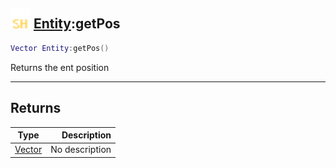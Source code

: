 ## <img src="../../.gitbook/assets/shared.png" width="32" height="32" /> [Entity](../entity/README.md):getPos

```lua
Vector Entity:getPos()
```

Returns the ent position

-----------------
## Returns

| Type   | Description |
| ------ | ----------: |
| [Vector](../vector/README.md) | No description |
